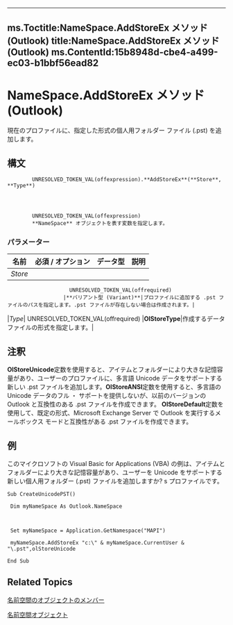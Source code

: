 

---
ms.Toctitle:NameSpace.AddStoreEx メソッド (Outlook)
title:NameSpace.AddStoreEx メソッド (Outlook)
ms.ContentId:15b8948d-cbe4-a499-ec03-b1bbf56ead82
---
# NameSpace.AddStoreEx メソッド (Outlook)




現在のプロファイルに、指定した形式の個人用フォルダー ファイル (.pst) を追加します。

## 構文

            UNRESOLVED_TOKEN_VAL(offexpression).**AddStoreEx**(**Store**, **Type**)




            UNRESOLVED_TOKEN_VAL(offexpression)
            **NameSpace** オブジェクトを表す変数を指定します。

### パラメーター

|**名前**|**必須 / オプション**|**データ型**|**説明**|
|---|---|---|---|
|*Store*|
                        UNRESOLVED_TOKEN_VAL(offrequired)
                      |**バリアント型 (Variant)**|プロファイルに追加する .pst ファイルのパスを指定します。.pst ファイルが存在しない場合は作成されます。|
|*Type*|
                        UNRESOLVED_TOKEN_VAL(offrequired)
                      |**OlStoreType**|作成するデータ ファイルの形式を指定します。|





## 注釈
**OlStoreUnicode**定数を使用すると、アイテムとフォルダーにより大きな記憶容量があり、ユーザーのプロファイルに、多言語 Unicode データをサポートする新しい .pst ファイルを追加します。**OlStoreANSI**定数を使用すると、多言語の Unicode データのフル ・ サポートを提供しないが、以前のバージョンの Outlook と互換性のある .pst ファイルを作成できます。 **OlStoreDefault**定数を使用して、既定の形式、Microsoft Exchange Server で Outlook を実行するメールボックス モードと互換性がある .pst ファイルを作成できます。



## 例
このマイクロソフトの Visual Basic for Applications (VBA) の例は、アイテムとフォルダーにより大きな記憶容量があり、ユーザーを Unicode をサポートする新しい個人用フォルダー (.pst) ファイルを追加しますか? s プロファイルです。

```vba
Sub CreateUnicodePST() 
 
 Dim myNameSpace As Outlook.NameSpace 
 
 
 
 Set myNameSpace = Application.GetNamespace("MAPI") 
 
 myNameSpace.AddStoreEx "c:\" & myNameSpace.CurrentUser & "\.pst",olStoreUnicode 
 
End Sub
```




## Related Topics

[名前空間のオブジェクトのメンバー](d7a978a3-a2c8-6195-c5f8-af8773500456.md)

[名前空間オブジェクト](f0dcaa19-07f5-5d42-a3bf-2e42b7885644.md)




